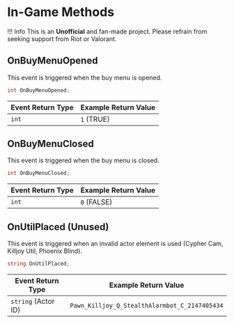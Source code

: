 # In-Game Methods

!!! Info 
    This is an **Unofficial** and fan-made project. Please refrain from seeking support from Riot or Valorant.

## OnBuyMenuOpened

This event is triggered when the buy menu is opened.

```C#
int OnBuyMenuOpened;
```

| **Event Return Type** | **Example Return Value** |
|------------------------|--------------------------|
| `int`                  | `1` (TRUE)               |

## OnBuyMenuClosed

This event is triggered when the buy menu is closed.

```C#
int OnBuyMenuClosed;
```

| **Event Return Type** | **Example Return Value** |
|------------------------|--------------------------|
| `int`                  | `0` (FALSE)              |

## OnUtilPlaced (Unused)

This event is triggered when an invalid actor element is used (Cypher Cam, Killjoy Util, Phoenix Blind).

```C#
string OnUtilPlaced;
```

| **Event Return Type** | **Example Return Value** |
|------------------------|--------------------------|
| `string` (Actor ID)              | `Pawn_Killjoy_Q_StealthAlarmbot_C_2147405434`                 |